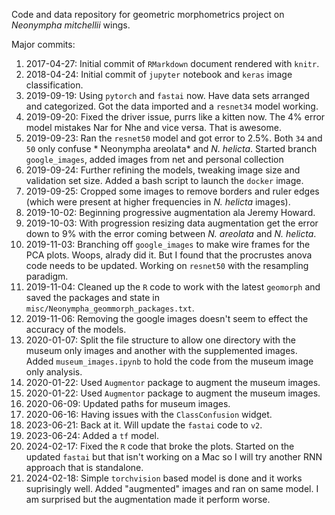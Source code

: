 Code and data repository for geometric morphometrics project on *Neonympha mitchellii* wings.


Major commits:

1. 2017-04-27: Initial commit of `RMarkdown` document rendered with `knitr`.
1. 2018-04-24: Initial commit of `jupyter` notebook and `keras` image classification.
1. 2019-09-19: Using `pytorch` and `fastai` now. Have data sets arranged and categorized. Got the data imported and a `resnet34` model working.
1. 2019-09-20: Fixed the driver issue, purrs like a kitten now. The 4% error model mistakes Nar for Nhe and vice versa. That is awesome.
1. 2019-09-23: Ran the `resnet50` model and got error to 2.5%. Both `34` and `50` only confuse * Neonympha areolata* and *N. helicta*. Started branch `google_images`, added images from net and personal collection
1. 2019-09-24: Further refining the models, tweaking image size and validation set size. Added a bash script to launch the `docker` image.
1. 2019-09-25: Cropped some images to remove borders and ruler edges (which were present at higher frequencies in *N. helicta* images).
1. 2019-10-02: Beginning progressive augmentation ala Jeremy Howard.
1. 2019-10-03: With progression resizing data augmentation get the error down to 9% with the error coming between *N. areolata* and *N. helicta*.
1. 2019-11-03: Branching off `google_images` to make wire frames for the PCA plots. Woops, alrady did it. But I found that the procrustes anova code needs to be updated.  Working on `resnet50` with the resampling paradigm.
1. 2019-11-04: Cleaned up the `R` code to work with the latest `geomorph` and saved the packages and state in `misc/Neonympha_geommorph_packages.txt`.
1. 2019-11-06: Removing the google images doesn't seem to effect the accuracy of the models.
1. 2020-01-07: Split the file structure to allow one directory with the museum only images and another with the supplemented images. Added `museum_images.ipynb` to hold the code from the museum image only analysis.
1. 2020-01-22: Used `Augmentor` package to augment the museum images. 
1. 2020-01-22: Used `Augmentor` package to augment the museum images.
1. 2020-06-09: Updated paths for museum images.
1. 2020-06-16: Having issues with the `ClassConfusion` widget.
1. 2023-06-21: Back at it. Will update the `fastai` code to `v2`.
1. 2023-06-24: Added a `tf` model.
1. 2024-02-17: Fixed the `R` code that broke the plots. Started on the updated `fastai` but that isn't working on a Mac so I will try another RNN approach that is standalone.
1. 2024-02-18: Simple `torchvision` based model is done and it works suprisingly well. Added "augmented" images and ran on same model. I am surprised but the augmentation made it perform worse.